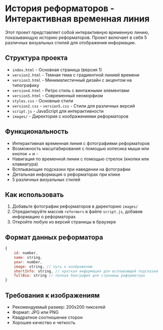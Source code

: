 # История реформаторов - Интерактивная временная линия

Этот проект представляет собой интерактивную временную линию, показывающую историю реформаторов. Проект включает в себя 5 различных визуальных стилей для отображения информации.

## Структура проекта

- `index.html` - Основная страница (версия 1)
- `version2.html` - Темная тема с градиентной линией времени
- `version3.html` - Минималистичный дизайн с акцентом на типографику
- `version4.html` - Ретро стиль с винтажными элементами
- `version5.html` - Современный неоморфизм
- `styles.css` - Основные стили
- `version2.css` - `version5.css` - Стили для различных версий
- `script.js` - JavaScript для интерактивности
- `images/` - Директория с изображениями реформаторов

## Функциональность

- Интерактивная временная линия с фотографиями реформаторов
- Возможность масштабирования с помощью колесика мыши или кнопок + и -
- Навигация по временной линии с помощью стрелок (кнопки или клавиатура)
- Всплывающие подсказки при наведении на фотографии
- Детальная информация о реформаторах при клике
- 5 различных визуальных стилей

## Как использовать

1. Добавьте фотографии реформаторов в директорию `images/`
2. Отредактируйте массив `reformers` в файле `script.js`, добавив информацию о реформаторах
3. Откройте любую из версий страницы в браузере

## Формат данных реформатора

```javascript
{
    id: number,
    name: string,
    year: number,
    image: string, // путь к изображению
    shortInfo: string, // краткая информация для всплывающей подсказки
    fullBio: string // полная биография для страницы реформатора
}
```

## Требования к изображениям

- Рекомендуемый размер: 200x200 пикселей
- Формат: JPG или PNG
- Квадратное соотношение сторон
- Хорошее качество и четкость 